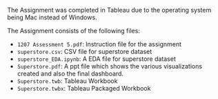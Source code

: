 The Assignment was completed in Tableau due to the operating system being Mac instead of Windows.

The Assignment consists of the following files:

* `1207 Assessment 5.pdf`: Instruction file for the assignment
* `superstore.csv`: CSV file for superstore dataset
* `superstore_EDA.ipynb`: A EDA file for superstore dataset
* `Superstore.pdf`: A ppt file which shows the various visualizations created and also the final dashboard.
* `Superstore.twb`: Tableau Workbook
* `Superstore.twbx`: Tableau Packaged Workbook